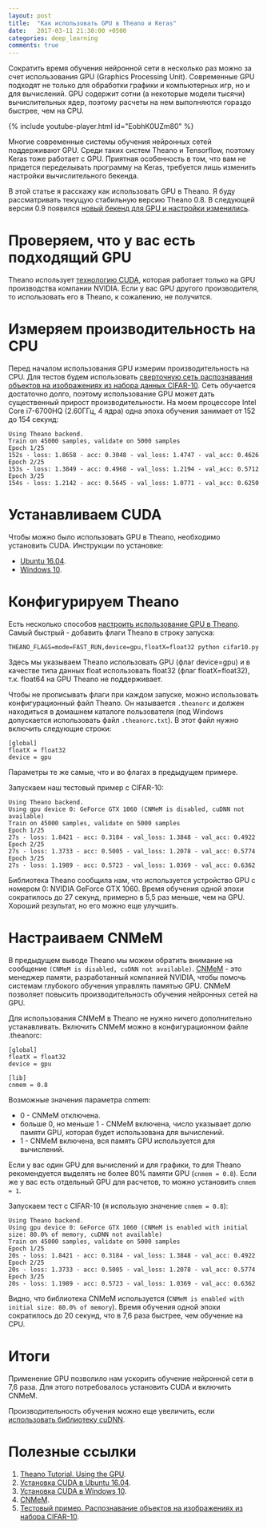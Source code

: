 ```yaml
---
layout: post
title:  "Как использовать GPU в Theano и Keras"
date:   2017-03-11 21:30:00 +0500
categories: deep_learning
comments: true
---
```

Сократить время обучения нейронной сети в несколько раз можно за счет использования GPU (Graphics Processing Unit). Современные GPU подходят не только для обработки графики и компьютерных игр, но и для вычислений. GPU содержит сотни (а некоторые модели тысячи) вычислительных ядер, поэтому расчеты на нем выполняются гораздо быстрее, чем на CPU. 

{% include youtube-player.html id="EobhK0UZm80" %}

Многие современные системы обучения нейронных сетей поддерживают GPU. Среди таких систем Theano и Tensorflow, поэтому Keras тоже работает с GPU. Приятная особенность в том, что вам не придется переделывать программу на Keras, требуется лишь изменить настройки вычислительного бекенда.  

В этой статье я расскажу как использовать GPU в Theano. Я буду рассматривать текущую стабильную версию Theano 0.8. В следующей версии 0.9 появился [новый бекенд для GPU и настройки изменились](http://deeplearning.net/software/theano_versions/dev/tutorial/using_gpu.html).

<!--more-->

# Проверяем, что у вас есть подходящий GPU

Theano использует [технологию CUDA](http://www.nvidia.ru/object/cuda-parallel-computing-ru.html), которая работает только на GPU производства компании NVIDIA. Если у вас GPU другого производителя, то использовать его в Theano, к сожалению, не получится.   

# Измеряем производительность на CPU

Перед началом использования GPU измерим производительность на CPU. Для тестов будем использовать [сверточную сеть распознавания объектов на изображениях из набора данных CIFAR-10](/courses/nnpython-lab2). Сеть обучается достаточно долго, поэтому использование GPU может дать существенный прирост производительности. На моем процессоре Intel Core i7-6700HQ (2.60ГГц, 4 ядра) одна эпоха обучения занимает от 152 до 154 секунд:

```
Using Theano backend.
Train on 45000 samples, validate on 5000 samples
Epoch 1/25
152s - loss: 1.8658 - acc: 0.3048 - val_loss: 1.4747 - val_acc: 0.4626
Epoch 2/25
153s - loss: 1.3849 - acc: 0.4968 - val_loss: 1.2194 - val_acc: 0.5712
Epoch 3/25
154s - loss: 1.2142 - acc: 0.5645 - val_loss: 1.0771 - val_acc: 0.6250
```

# Устанавливаем CUDA

Чтобы можно было использовать GPU в Theano, необходимо установить CUDA. Инструкции по установке:

- [Ubuntu 16.04](/deep_learning/2017/02/26/How-to-install-cuda-8-on-Ubuntu-16-04.html).
- [Windows 10](/deep_learning/2017/03/08/How-to-install-cuda-8-on-Windows-10.html).

# Конфигурируем Theano

Есть несколько способов [настроить использование GPU в Theano](http://deeplearning.net/software/theano/tutorial/using_gpu.html). Самый быстрый - добавить флаги Theano в строку запуска:

    THEANO_FLAGS=mode=FAST_RUN,device=gpu,floatX=float32 python cifar10.py

Здесь мы указываем Theano использовать GPU (флаг device=gpu) и в качестве типа данных float использовать float32 (флаг floatX=float32), т.к.  float64 на GPU Theano не поддерживает. 

Чтобы не прописывать флаги при каждом запуске, можно использовать конфигурационный файл Theano. Он называется `.theanorc` и должен находиться в домашнем каталоге пользователя (под Windows допускается использовать файл `.theanorc.txt`). В этот файл нужно включить следующие строки:

```
[global]
floatX = float32
device = gpu
```

Параметры те же самые, что и во флагах в предыдущем примере. 

Запускаем наш тестовый пример с CIFAR-10:

```
Using Theano backend.
Using gpu device 0: GeForce GTX 1060 (CNMeM is disabled, cuDNN not available)
Train on 45000 samples, validate on 5000 samples
Epoch 1/25
27s - loss: 1.8421 - acc: 0.3184 - val_loss: 1.3848 - val_acc: 0.4922
Epoch 2/25
27s - loss: 1.3733 - acc: 0.5005 - val_loss: 1.2078 - val_acc: 0.5774
Epoch 3/25
27s - loss: 1.1989 - acc: 0.5723 - val_loss: 1.0369 - val_acc: 0.6362
```

Библиотека Theano сообщила нам, что используется устройство GPU с номером 0: NVIDIA GeForce GTX 1060. Время обучения одной эпохи сократилось до 27 секунд, примерно в 5,5 раз меньше, чем на GPU. Хороший результат, но его можно еще улучшить.

# Настраиваем CNMeM

В предыдущем выводе Theano мы можем обратить внимание на сообщение `(CNMeM is disabled, cuDNN not available)`. [CNMeM](https://github.com/NVIDIA/cnmem) - это менеджер памяти, разработанный компанией NVIDIA, чтобы помочь системам глубокого обучения управлять памятью GPU. CNMeM позволяет повысить производительность обучения нейронных сетей на GPU.    

Для использования CNMeM в Theano не нужно ничего дополнительно устанавливать. Включить CNMeM можно в конфигурационном файле .theanorc:

```
[global]
floatX = float32
device = gpu

[lib]
cnmem = 0.8
```

Возможные значения параметра cnmem:

- 0 - CNMeM отключена.
- больше 0, но меньше 1 - CNMeM включена, число указывает долю памяти GPU, которая будет использована для вычислений.
- 1 - CNMeM включена, вся память GPU используется для вычислений.

Если у вас один GPU для вычислений и для графики, то для Theano рекомендуется выделять не более 80% памяти GPU (`cnmem = 0.8`). Если же у вас есть отдельный GPU для расчетов, то можно установить `cnmem = 1`. 

Запускаем тест с CIFAR-10 (я использую значение `cnmem = 0.8`):

```
Using Theano backend.
Using gpu device 0: GeForce GTX 1060 (CNMeM is enabled with initial size: 80.0% of memory, cuDNN not available)
Train on 45000 samples, validate on 5000 samples
Epoch 1/25
20s - loss: 1.8421 - acc: 0.3184 - val_loss: 1.3848 - val_acc: 0.4922
Epoch 2/25
20s - loss: 1.3733 - acc: 0.5005 - val_loss: 1.2078 - val_acc: 0.5774
Epoch 3/25
20s - loss: 1.1989 - acc: 0.5723 - val_loss: 1.0369 - val_acc: 0.6362
```

Видно, что библиотека CNMeM используется (`CNMeM is enabled with initial size: 80.0% of memory`). Время обучения одной эпохи сократилось до 20 секунд, что в 7,6 раза быстрее, чем обучение на CPU.

# Итоги

Применение GPU позволило нам ускорить обучение нейронной сети в 7,6 раза. Для этого потребовалось установить CUDA и включить CNMeM.

Производительность обучения можно еще увеличить, если [использовать библиотеку cuDNN](/deep_learning/2017/03/20/cuDNN-with-theano-and-keras.html).  


# Полезные ссылки

1. [Theano Tutorial. Using the GPU](http://deeplearning.net/software/theano/tutorial/using_gpu.html).
2. [Установка CUDA в Ubuntu 16.04](/deep_learning/2017/02/26/How-to-install-cuda-8-on-Ubuntu-16-04.html).
3. [Установка CUDA в Windows 10](/deep_learning/2017/03/08/How-to-install-cuda-8-on-Windows-10.html).
4. [CNMeM](https://github.com/NVIDIA/cnmem).
4. [Тестовый пример. Распознавание объектов на изображениях из набора CIFAR-10](/courses/nnpython-lab2).


